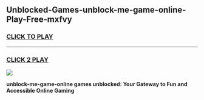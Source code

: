 
## Unblocked-Games-unblock-me-game-online-Play-Free-mxfvy
<h3>
<a href="https://premium76.site?title=unblock-me-game-online&ref=18A1">CLICK TO PLAY</a></h3>
<hr>

<h3>
<a href="https://premium76.site?title=unblock-me-game-online&ref=18A1">CLICK 2 PLAY</a>
  
</h3>

<a href="https://premium76.site?title=unblock-me-game-online&ref=18A1"><img src="https://clearcache.store/games.png"></a>


**unblock-me-game-online games unblocked: Your Gateway to Fun and Accessible Online Gaming**
